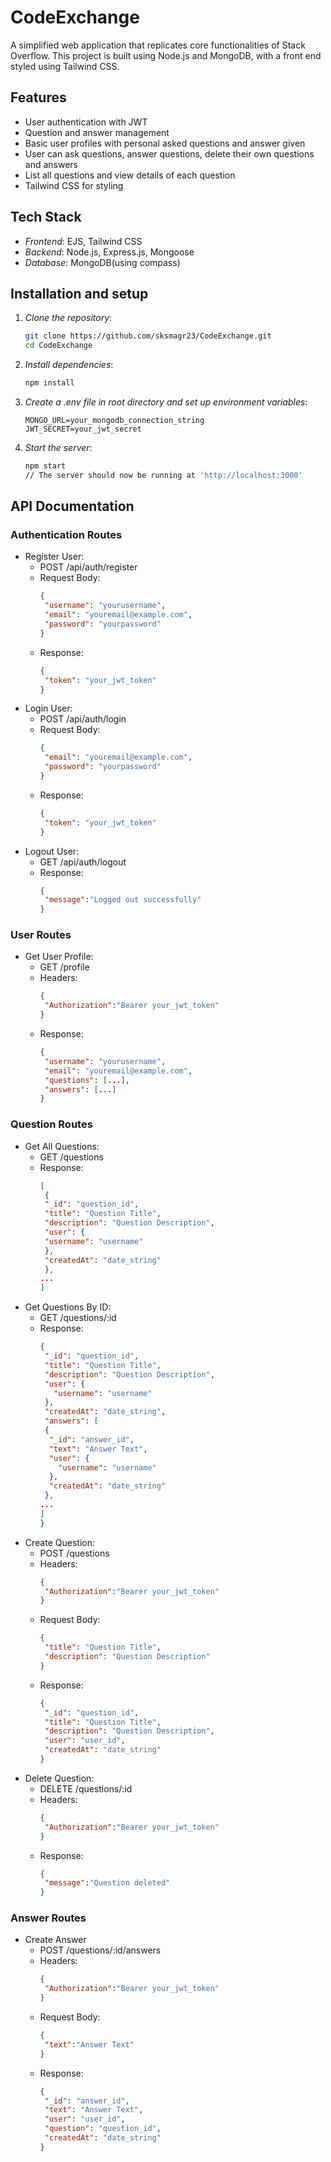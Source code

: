 # CodeExchange

A simplified web application that replicates core functionalities of Stack Overflow. This project is built using Node.js and MongoDB, with a front end styled using Tailwind CSS.

## Features

- User authentication with JWT
- Question and answer management
- Basic user profiles with personal asked questions and answer given
- User can ask questions, answer questions, delete their own questions and answers
- List all questions and view details of each question
- Tailwind CSS for styling

## Tech Stack

- *Frontend*: EJS, Tailwind CSS
- *Backend*: Node.js, Express.js, Mongoose
- *Database*: MongoDB(using compass)

## Installation and setup

1. *Clone the repository*:
   ```bash
   git clone https://github.com/sksmagr23/CodeExchange.git
   cd CodeExchange
   ```
1. *Install dependencies*:
   ```bash
   npm install
   ```
1. *Create a .env file in root directory and set up environment variables*:
   ```Env
   MONGO_URL=your_mongodb_connection_string
   JWT_SECRET=your_jwt_secret
   ```
1. *Start the server*:
   ```bash
   npm start
   // The server should now be running at 'http://localhost:3000'
   ```         

## API Documentation
### Authentication Routes
- Register User:
  - POST /api/auth/register
  - Request Body:
    ```json
    {
     "username": "yourusername",
     "email": "youremail@example.com",
     "password": "yourpassword"
    }
    ``` 
  - Response:
    ```json
    {
     "token": "your_jwt_token"
    }
    ```
- Login User:
  - POST /api/auth/login
  - Request Body:
    ```json
    {
     "email": "youremail@example.com",
     "password": "yourpassword"
    }
    ``` 
  - Response:
    ```json
    {
     "token": "your_jwt_token"
    }
    ```
- Logout User:
  - GET /api/auth/logout
  - Response:
    ```json
    {
     "message":"Logged out successfully"
    }
    ```        
### User Routes 
- Get User Profile:
  - GET /profile
  - Headers:
    ```json
    {
     "Authorization":"Bearer your_jwt_token"
    }
    ``` 
  - Response:
    ```json
    {
     "username": "yourusername",
     "email": "youremail@example.com",
     "questions": [...],
     "answers": [...]
    }
    ```   
### Question Routes    
- Get All Questions:
  - GET /questions
  - Response:
    ```json
    [
     {
     "_id": "question_id",
     "title": "Question Title",
     "description": "Question Description",
     "user": {
     "username": "username"
     },
     "createdAt": "date_string"
     },
    ...
    ]
    ```
- Get Questions By ID:
  - GET /questions/:id
  - Response:
    ```json
    {
     "_id": "question_id",
     "title": "Question Title",
     "description": "Question Description",
     "user": {
       "username": "username"
     },
     "createdAt": "date_string",
     "answers": [
     {
      "_id": "answer_id",
      "text": "Answer Text",
      "user": {
        "username": "username"
      },
      "createdAt": "date_string"
     },
    ...
    ]
    }
    ```
- Create Question:
  - POST /questions
  - Headers:
    ```json
    {
     "Authorization":"Bearer your_jwt_token"
    }
    ``` 
  - Request Body:
    ```json
    {
     "title": "Question Title",
     "description": "Question Description"
    }
    ```   
  - Response:
    ```json
    {
     "_id": "question_id",
     "title": "Question Title",
     "description": "Question Description",
     "user": "user_id",
     "createdAt": "date_string"
    }
    ```   
- Delete Question:
  - DELETE /questions/:id
  - Headers:
    ```json
    {
     "Authorization":"Bearer your_jwt_token"
    }
    ``` 
  - Response:
    ```json
    {
     "message":"Question deleted"
    }
    ```               
### Answer Routes    
- Create Answer
  - POST /questions/:id/answers
  - Headers:
    ```json
    {
     "Authorization":"Bearer your_jwt_token"
    }
    ``` 
  - Request Body:
    ```json
    {
     "text":"Answer Text"
    }
    ```   
  - Response:
    ```json
    {
     "_id": "answer_id",
     "text": "Answer Text",
     "user": "user_id",
     "question": "question_id",
     "createdAt": "date_string"
    }
    ```    